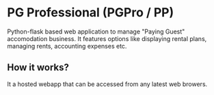 # PG Professional (PGPro / PP)
Python-flask based web application to manage "Paying Guest" accomodation business. It features options like displaying rental plans, managing rents, accounting expenses etc.

## How it works?
It a hosted webapp that can be accessed from any latest web browers.
